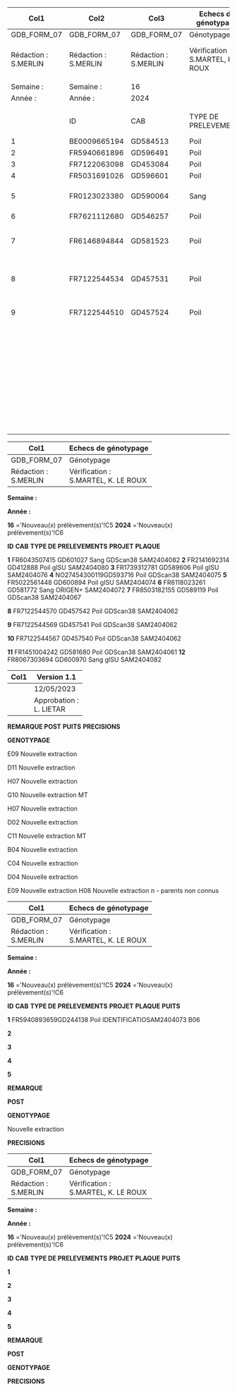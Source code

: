 |Col1|Col2|Col3|Echecs de génotypage|Col5|Col6|Col7|Version 1.1|Col9|
|---|---|---|---|---|---|---|---|---|
|GDB_FORM_07|GDB_FORM_07|GDB_FORM_07|Génotypage|Génotypage|Génotypage|Génotypage|12/05/2023|12/05/2023|
|Rédaction :<br>S.MERLIN|Rédaction :<br>S.MERLIN|Rédaction :<br>S.MERLIN|Vérification :<br>S.MARTEL, K. LE ROUX|Vérification :<br>S.MARTEL, K. LE ROUX|Vérification :<br>S.MARTEL, K. LE ROUX|Vérification :<br>S.MARTEL, K. LE ROUX|Approbation :<br>L. LIETAR|Approbation :<br>L. LIETAR|
||||||||||
|Semaine :|Semaine :|16|||||||
|Année :|Année :|2024|||||||
||||||||||
||ID|CAB|TYPE DE PRELEVEMENTS|PROJET|PLAQUE|PUITS|REMARQUE POST<br>GENOTYPAGE|PRECISIONS|
|1|BE0009665194|GD584513|Poil|gISU|SAM2404085|B07|Nouveau pvt|MT|
|2|FR5940661896|GD596491|Poil|GDScan38|SAM2404084|A06|Nouveau pvt|MT|
|3|FR7122063098|GD453084|Poil|GDScan38|SAM2404084|B06|Nouveau pvt|MT|
|4|FR5031691026|GD596601|Poil|gISU|SAM2404084|D06|Nouveau pvt||
|5|FR0123023380|GD590064|Sang|gISU|SAM2404081|H12|Nouveau pvt autre que sang|Nouveau pvt autre que sang|
|6|FR7621112680|GD546257|Poil|GDScan38|SAM2404071|A06|Nouveau pvt||
|7|FR6146894844|GD581523|Poil|GDScan38|SAM2404061|E04|Nouveau pvt|doublon D04 - incompat mère|
|8|FR7122544534|GD457531|Poil|GDScan38|SAM2404062|H05|Nouveau pvt|doublon G02 - incompat père|
|9|FR7122544510|GD457524|Poil|GDScan38|SAM2404062|G02|Nouveau pvt|tests tous compatibles 1 parent|
||||||||||
||||||||||
||||||||||
||||||||||
||||||||||
||||||||||
||||||||||
||||||||||
||||||||||
||||||||||
||||||||||
||||||||||
||||||||||
||||||||||
||||||||||
||||||||||
||||||||||
||||||||||
||||||||||
||||||||||
||||||||||
||||||||||
||||||||||
||||||||||
||||||||||
||||||||||
||||||||||
||||||||||
||||||||||
||||||||||
||||||||||
||||||||||
||||||||||
||||||||||
||||||||||
||||||||||
|||||||||1/1|

|Col1|Echecs de génotypage|
|---|---|
|GDB_FORM_07|Génotypage|
|Rédaction :<br>S.MERLIN|Vérification :<br>S.MARTEL, K. LE ROUX|


**Semaine :**

**Année :**


**16** ='Nouveau(x) prélèvement(s)'!C5
**2024** ='Nouveau(x) prélèvement(s)'!C6


**ID** **CAB** **TYPE DE PRELEVEMENTS** **PROJET** **PLAQUE**

**1** FR6043507415 GD601027 Sang GDScan38 SAM2404082
**2** FR2141692314 GD412888 Poil gISU SAM2404080
**3** FR1739312781 GD589606 Poil gISU SAM2404076
**4** NO27454300119GD593716 Poil GDScan38 SAM2404075
**5** FR5022561448 GD600894 Poil gISU SAM2404074
**6** FR6118023261 GD581772 Sang ORIGEN+ SAM2404072
**7** FR8503182155 GD589119 Poil GDScan38 SAM2404067

**8** FR7122544570 GD457542 Poil GDScan38 SAM2404062

**9** FR7122544569 GD457541 Poil GDScan38 SAM2404062

**10** FR7122544567 GD457540 Poil GDScan38 SAM2404062

**11** FR1451004242 GD581680 Poil GDScan38 SAM2404061
**12** FR8067303694 GD600970 Sang gISU SAM2404082

|Col1|Version 1.1|
|---|---|
||12/05/2023|
||Approbation :<br>L. LIETAR|


**REMARQUE POST**
**PUITS** **PRECISIONS**

**GENOTYPAGE**

E09 Nouvelle extraction

D11 Nouvelle extraction

H07 Nouvelle extraction

G10 Nouvelle extraction MT

H07 Nouvelle extraction

D02 Nouvelle extraction

C11 Nouvelle extraction MT

B04 Nouvelle extraction

C04 Nouvelle extraction

D04 Nouvelle extraction

E09 Nouvelle extraction
H08 Nouvelle extraction n - parents non connus

|Col1|Echecs de génotypage|
|---|---|
|GDB_FORM_07|Génotypage|
|Rédaction :<br>S.MERLIN|Vérification :<br>S.MARTEL, K. LE ROUX|


**Semaine :**

**Année :**


**16** ='Nouveau(x) prélèvement(s)'!C5
**2024** ='Nouveau(x) prélèvement(s)'!C6


**ID** **CAB** **TYPE DE PRELEVEMENTS** **PROJET** **PLAQUE** **PUITS**

**1** FR5940893659GD244138 Poil IDENTIFICATIOSAM2404073 B06

**2**

**3**

**4**

**5**

**REMARQUE**


**POST**

**GENOTYPAGE**

Nouvelle extraction


**PRECISIONS**

|Col1|Echecs de génotypage|
|---|---|
|GDB_FORM_07|Génotypage|
|Rédaction :<br>S.MERLIN|Vérification :<br>S.MARTEL, K. LE ROUX|


**Semaine :**

**Année :**


**16** ='Nouveau(x) prélèvement(s)'!C5
**2024** ='Nouveau(x) prélèvement(s)'!C6


**ID** **CAB** **TYPE DE PRELEVEMENTS** **PROJET** **PLAQUE** **PUITS**


**1**

**2**

**3**

**4**

**5**

**REMARQUE**


**POST**

**GENOTYPAGE**


**PRECISIONS**

